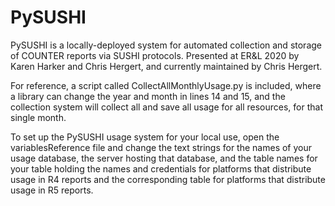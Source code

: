 # PySUSHI
PySUSHI is a locally-deployed system for automated collection and storage of COUNTER reports via SUSHI protocols.
Presented at ER&L 2020 by Karen Harker and Chris Hergert, and currently maintained by Chris Hergert.

For reference, a script called CollectAllMonthlyUsage.py is included, where a library can change the year and month in lines 14 and 15, and the collection system will collect all and save all usage for all resources, for that single month.

To set up the PySUSHI usage system for your local use, open the variablesReference file and change the text strings for the names of your usage database, the server hosting that database, and the table names for your table holding the names and credentials for platforms that distribute usage in R4 reports and the corresponding table for platforms that distribute usage in R5 reports.
